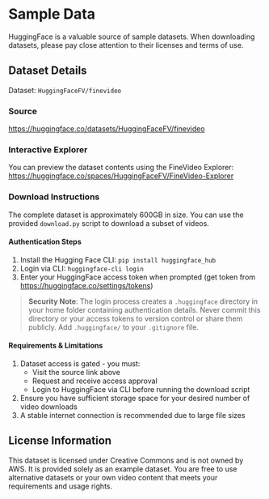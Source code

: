 # Sample Data
HuggingFace is a valuable source of sample datasets. When downloading datasets, please pay close attention to their licenses and terms of use.

## Dataset Details
Dataset: `HuggingFaceFV/finevideo`

### Source
https://huggingface.co/datasets/HuggingFaceFV/finevideo

### Interactive Explorer
You can preview the dataset contents using the FineVideo Explorer:
https://huggingface.co/spaces/HuggingFaceFV/FineVideo-Explorer

### Download Instructions
The complete dataset is approximately 600GB in size. You can use the provided `download.py` script to download a subset of videos.

#### Authentication Steps
1. Install the Hugging Face CLI: `pip install huggingface_hub`
2. Login via CLI: `huggingface-cli login`
3. Enter your HuggingFace access token when prompted (get token from https://huggingface.co/settings/tokens)

> **Security Note**: The login process creates a `.huggingface` directory in your home folder containing authentication details. Never commit this directory or your access tokens to version control or share them publicly. Add `.huggingface/` to your `.gitignore` file.

#### Requirements & Limitations
1. Dataset access is gated - you must:
   - Visit the source link above
   - Request and receive access approval
   - Login to HuggingFace via CLI before running the download script
2. Ensure you have sufficient storage space for your desired number of video downloads
3. A stable internet connection is recommended due to large file sizes

## License Information
This dataset is licensed under Creative Commons and is not owned by AWS. It is provided solely as an example dataset. You are free to use alternative datasets or your own video content that meets your requirements and usage rights.
```

